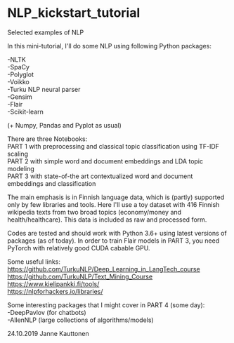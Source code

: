# NLP_kickstart_tutorial
Selected examples of NLP

In this mini-tutorial, I'll do some NLP using following Python packages:

-NLTK  
-SpaCy  
-Polyglot  
-Voikko  
-Turku NLP neural parser  
-Gensim  
-Flair  
-Scikit-learn  

(+ Numpy, Pandas and Pyplot as usual)

There are three Notebooks:  
 PART 1 with preprocessing and classical topic classification using TF-IDF scaling  
 PART 2 with simple word and document embeddings and LDA topic modeling  
 PART 3 with state-of-the art contextualized word and document embeddings and classification  

The main emphasis is in Finnish language data, which is (partly) supported only by few libraries and tools. Here I'll use a toy dataset with 416 Finnish wikipedia texts from two broad topics (economy/money and health/healthcare). This data is included as raw and processed form.

Codes are tested and should work with Python 3.6+ using latest versions of packages (as of today). In order to train Flair models in PART 3, you need PyTorch with relatively good CUDA cabable GPU.

Some useful links:  
https://github.com/TurkuNLP/Deep_Learning_in_LangTech_course  
https://github.com/TurkuNLP/Text_Mining_Course  
https://www.kielipankki.fi/tools/  
https://nlpforhackers.io/libraries/  

Some interesting packages that I might cover in PART 4 (some day):  
-DeepPavlov (for chatbots)  
-AllenNLP (large collections of algorithms/models)  


24.10.2019 Janne Kauttonen
